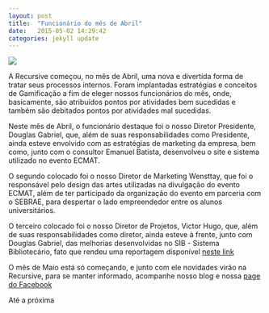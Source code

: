 ```yaml
---
layout: post
title:  "Funcionário do mês de Abril"
date:   2015-05-02 14:29:42
categories: jekyll update
---
```


<img src="{{ site.absolute_url }}/images/posts/funcmesabril.png">

A Recursive começou, no mês de Abril, uma nova e divertida forma de tratar seus processos internos. Foram implantadas estratégias e conceitos de Gamificação a fim de eleger nossos funcionários do mês, onde, basicamente, são atribuídos pontos por atividades bem sucedidas e também são debitados pontos por atividades mal sucedidas.

Neste mês de Abril, o funcionário destaque foi o nosso Diretor Presidente, Douglas Gabriel, que, além de suas responsabilidades como Presidente, ainda esteve envolvido com as estratégias de marketing da empresa, bem como, junto com o consultor Emanuel Batista, desenvolveu o site e sistema utilizado no evento ECMAT.

O segundo colocado foi o nosso Diretor de Marketing Wensttay, que foi o responsável pelo design das artes utilizadas na divulgação do evento ECMAT, além de ter participado da organização do evento em parceria com o SEBRAE, para despertar o lado empreendedor entre os alunos universitários.

O terceiro colocado foi o nosso Diretor de Projetos, Victor Hugo, que, além de suas responsabilidades como diretor, ainda esteve à frente, junto com Douglas Gabriel, das melhorias desenvolvidas no SIB - Sistema Bibliotecário, fato que rendeu uma reportagem disponível [neste link][reportagem]

O mês de Maio está só começando, e junto com ele novidades virão na Recursive, para se manter informado, acompanhe nosso blog e nossa [page do Facebook][page]

Até a próxima

[reportagem]:http://www.ifpb.edu.br/campi/cajazeiras/noticias/2015/04/sistema-desenvolvido-por-alunos-de-ads-otimiza-trabalhos-na-biblioteca
[page]:https://www.facebook.com/recursivejunior
